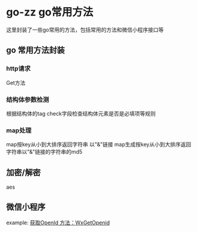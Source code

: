 # go-zz  go常用方法
这里封装了一些go常用的方法，包括常用的方法和微信小程序接口等

## go 常用方法封装
### http请求
Get方法  

### 结构体参数检测
根据结构体的tag  check字段检查结构体元素是否是必填项等规则

### map处理
map按key从小到大排序返回字符串 以"&"链接
map生成按key从小到大排序返回字符串以"&"链接的字符串的md5

## 加密/解密
aes

## 微信小程序
example: [获取OpenId 方法：WxGetOpenid](example/wx.go)

